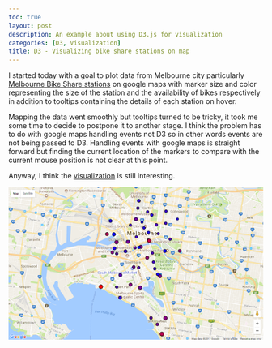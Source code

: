 ```yaml
---
toc: true
layout: post
description: An example about using D3.js for visualization
categories: [D3, Visualization]
title: D3 - Visualizing bike share stations on map
---
```


I started today with a goal to plot data from Melbourne city particularly [Melbourne Bike Share stations](https://data.melbourne.vic.gov.au/Transport/Bike-Share-Dock-Locations/vrwc-rwgm) on google maps with marker size and color representing the size of the station and the availability of bikes respectively in addition to tooltips containing the details of each station on hover.

Mapping the data went smoothly but tooltips turned to be tricky, it took me some time to decide to postpone it to another stage. I think the problem has to do with google maps handling events not D3 so in other words events are not being passed to D3. Handling events with google maps is straight forward but finding the current location of the markers to compare with the current mouse position is not clear at this point.

Anyway, I think the [visualization](https://github.com/waswas15/d3js-one-month-challenge/blob/master/day02.html) is still interesting. 



![img](/images/d3js2.png)
